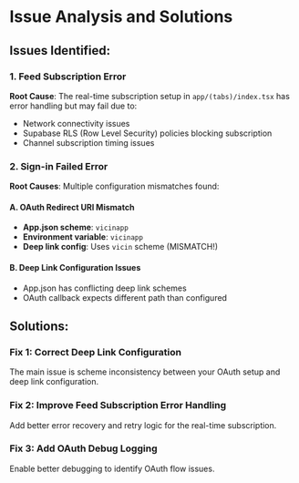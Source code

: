 # Issue Analysis and Solutions

## Issues Identified:

### 1. Feed Subscription Error
**Root Cause**: The real-time subscription setup in `app/(tabs)/index.tsx` has error handling but may fail due to:
- Network connectivity issues
- Supabase RLS (Row Level Security) policies blocking subscription
- Channel subscription timing issues

### 2. Sign-in Failed Error
**Root Causes**: Multiple configuration mismatches found:

#### A. OAuth Redirect URI Mismatch
- **App.json scheme**: `vicinapp` 
- **Environment variable**: `vicinapp`
- **Deep link config**: Uses `vicin` scheme (MISMATCH!)

#### B. Deep Link Configuration Issues
- App.json has conflicting deep link schemes
- OAuth callback expects different path than configured

## Solutions:

### Fix 1: Correct Deep Link Configuration
The main issue is scheme inconsistency between your OAuth setup and deep link configuration.

### Fix 2: Improve Feed Subscription Error Handling
Add better error recovery and retry logic for the real-time subscription.

### Fix 3: Add OAuth Debug Logging
Enable better debugging to identify OAuth flow issues.
